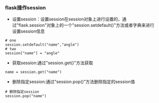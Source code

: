 ### flask操作session

* 设置session：设置session在session对象上进行设置的，通过"flask.session"对象上的一个"session.setdefault\(\)"方法或者字典来进行设置session信息

```
# one
session.setdefault("name","angle")
# two
session["name"] = "angle"
```

* 获取session:通过"session.get\(\)"方法获取

```
name = session.get("name")
```

* 删除指定session:通过“session.pop\(\)”方法删除指定的session值

```
# 删除指定session
session.pop("name")
```



